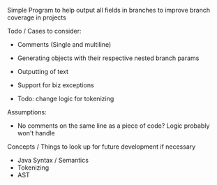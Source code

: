 Simple Program to help output all fields in branches to improve branch coverage in projects

Todo / Cases to consider:
- Comments (Single and multiline)
- Generating objects with their respective nested branch params
- Outputting of text
- Support for biz exceptions

- Todo: change logic for tokenizing

Assumptions: 
- No comments on the same line as a piece of code? Logic probably won't handle

Concepts / Things to look up for future development if necessary
- Java Syntax / Semantics
- Tokenizing
- AST